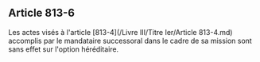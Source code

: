Article 813-6
----
Les actes visés à l'article [813-4](/Livre III/Titre Ier/Article 813-4.md) accomplis par le mandataire successoral dans
le cadre de sa mission sont sans effet sur l'option héréditaire.
